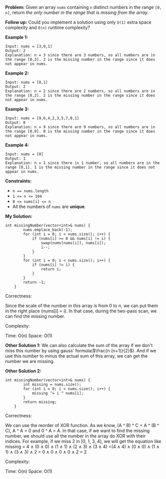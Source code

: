 **Problem:**
Given an array `nums` containing `n` distinct numbers in the range `[0, n]`, return *the only number in the range that is missing from the array.*

**Follow up:** Could you implement a solution using only `O(1)` extra space complexity and `O(n)` runtime complexity?

 

**Example 1:**

```
Input: nums = [3,0,1]
Output: 2
Explanation: n = 3 since there are 3 numbers, so all numbers are in the range [0,3]. 2 is the missing number in the range since it does not appear in nums.
```

**Example 2:**

```
Input: nums = [0,1]
Output: 2
Explanation: n = 2 since there are 2 numbers, so all numbers are in the range [0,2]. 2 is the missing number in the range since it does not appear in nums.
```

**Example 3:**

```
Input: nums = [9,6,4,2,3,5,7,0,1]
Output: 8
Explanation: n = 9 since there are 9 numbers, so all numbers are in the range [0,9]. 8 is the missing number in the range since it does not appear in nums.
```

**Example 4:**

```
Input: nums = [0]
Output: 1
Explanation: n = 1 since there is 1 number, so all numbers are in the range [0,1]. 1 is the missing number in the range since it does not appear in nums.
```

 

**Constraints:**

- `n == nums.length`
- `1 <= n <= 104`
- `0 <= nums[i] <= n`
- All the numbers of `nums` are **unique**.

**My Solution:**
```
int missingNumber(vector<int>& nums) {
        nums.emplace_back(-1);
        for (int i = 0; i < nums.size(); i++) {
            if (nums[i] >= 0 && nums[i] != i) {
                swap(nums[nums[i]], nums[i]);
                i--;
            }
        }
        for (int i = 0; i < nums.size(); i++) {
            if (nums[i] != i) {
                return i;
            }
        }
        return -1;
    }
```

Correctness:

Since the scale of the number in this array is from 0 to n, we can put them in the right place (nums[i] = i). In that case, during the two-pass scan, we can find the missing number.

Complexity:

Time: O(n)
Space: O(1)

**Other Solution 1:**
We can also calculate the sum of the array if we don't miss this number by using gauss' formula($\frac{n (n+1)}{2}$). And if we use this number to minus the actual sum of this array, we can get the number we are missing.

**Other Solution 2:**
```
int missingNumber(vector<int>& nums) {
        int missing = nums.size();
        for (int i = 0; i < nums.size(); i++) {
            missing ^= i ^ nums[i];
        }
        return missing;
    }
```
Correctness:

We can use the reorder of XOR function. As we know, (A ^ B) ^ C = A ^ (B ^ C), A ^ A = 0 and 0 ^ A = A. In that case, if we want to find the missing number, we should use all the number in the array do XOR with their indices. For example, if we miss 2 in [0, 1, 3, 4], we will get the equation like missing = 4 ∧ (0 ∧ 0) ∧ (1 ∧ 1) ∧ (2 ∧ 3) ∧ (3 ∧ 4) =(4 ∧ 4) ∧ (0 ∧ 0) ∧ (1 ∧ 1) ∧ (3 ∧ 3) ∧ 2 = 0 ∧ 0 ∧ 0 ∧ 0 ∧ 2 = 2

Complexity:

Time: O(n)
Space: O(1)